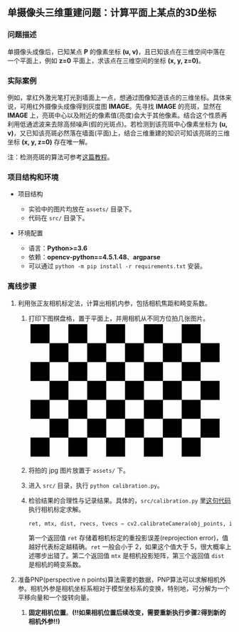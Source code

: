 ## 单摄像头三维重建问题：计算平面上某点的3D坐标

### 问题描述

单摄像头成像后，已知某点 **P** 的像素坐标 **(u, v)**，且已知该点在三维空间中落在一个平面上，例如 **z=0** 平面上，求该点在三维空间的坐标 **(x, y, z=0)**。

### 实际案例

例如，拿红外激光笔打光到墙面上一点，想通过图像知道该点的三维坐标。具体来说，可用红外摄像头成像得到灰度图 **IMAGE**。先寻找 **IMAGE** 的亮斑，显然在 **IMAGE** 上，亮斑中心以及附近的像素值(亮度)会大于其他像素。结合这个性质再利用低通滤波来去除高频噪声(假的光斑点)。若检测到该亮斑中心像素坐标为 **(u, v)**，又已知该亮斑必然落在墙面(平面)上，结合三维重建的知识可知该亮斑的三维坐标 **(x, y, z=0)** 存在唯一解。

注：检测亮斑的算法可参考[这篇教程](https://www.pyimagesearch.com/2016/10/31/detecting-multiple-bright-spots-in-an-image-with-python-and-opencv/)。

### 项目结构和环境

- 项目结构
  - 实验中的图片均放在 `assets/` 目录下。
  - 代码在 `src/` 目录下。

- 环境配置
  - 语言：**Python>=3.6**
  - 依赖：**opencv-python==4.5.1.48**、**argparse**
  - 可以通过 `python -m pip install -r requirements.txt` 安装。
### 离线步骤

1. 利用张正友相机标定法，计算出相机内参，包括相机焦距和畸变系数。
   1. 打印下图棋盘格，置于平面上，并用相机从不同方位拍几张图片。<img src="https://github.com/Zju-George/3DReconstructionExample/raw/main/assets/checkerboard.png" alt="HMI" width="433" height="305" align="bottom" />
   
   2. 将拍的 jpg 图片放置于 `assets/` 下。
   3. 进入 `src/` 目录，执行 `python calibration.py`。
   4. 检验结果的合理性与记录结果。具体的，`src/calibration.py` 里[这句代码](https://github.com/Zju-George/3DReconstructionExample/blob/a2ab1cc6d42094d5043bbdafdee6d1865ed5240b/src/calibration.py#L44)执行相机标定求解。
        ```python
        ret, mtx, dist, rvecs, tvecs = cv2.calibrateCamera(obj_points, img_points, size, None, None)
        ```
        第一个返回值 `ret` 存储着相机标定的重投影误差(reprojection error)，值越好代表标定越精确。`ret` 一般会小于 2，如果这个值大于 5，很大概率上述哪步出错了。第二个返回值 `mtx` 是相机投影矩阵，第三个返回值 `dist` 是相机的畸变系数。
   

2. 准备PNP(perspective n points)算法需要的数据，PNP算法可以求解相机外参。相机外参是相机坐标系相对于模型坐标系的变换，特别地，可分解为一个平移向量和一个旋转向量。
   1. **固定相机位置**。**(!!如果相机位置后续改变，需要重新执行步骤**2**得到新的相机外参!!)**